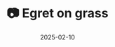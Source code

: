 ---
title: '📷 Egret on grass'
date: '2025-02-10'
image: 'https://cdn.diblasio.social/static/photos/2025/20250210_121209.jpg'
thumbnail: 'https://cdn.diblasio.social/static/photos/2025/thumbnails/20250210_121209.jpg'
alt_text: "A white bird standing in a grassy field in Huizen, Netherlands."
tags:
  - "#Photography"
  - "#Netherlands"
  - "#Huizen"
  - "#Egret"
  - "#BirdWatching"
  - "#NaturePhotography"
  - "#Wildlife"
  - "#FujifilmXT4"
  - "#TelephotoLens"
description: ''
created_date: '2025-02-10'
location: "Randweg, Stad en Lande, Huizerhoogt, Huizen, Noord-Holland, Nederland, 1276 GE, Nederland"
exif_data: "FUJIFILM X-T4 XF100-400mmF4.5-5.6 R LM OIS WR (1/150 | f/11 | ISO 800)"
draft: false
---